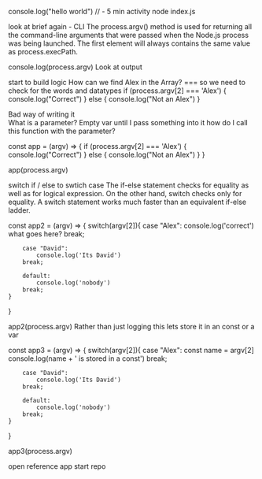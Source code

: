 console.log("hello world") // - 5 min activity 
node index.js

look at brief again - CLI 
The process.argv() method is used for returning all 
the command-line arguments that were passed when the Node.js 
process was being launched. 
The first element will always contains the same value as process.execPath. 

console.log(process.argv)
Look at output 

start to build logic How can we find Alex in the Array?
 === so we need to check for the words and datatypes 
if (process.argv[2] === 'Alex') {
    console.log("Correct")
} else {
    console.log("Not an Alex")
} 

Bad way of writing it  
What is a parameter?
Empty var until I pass something into it 
how do I call this function with the parameter?

const app = (argv) => {
    if (process.argv[2] === 'Alex') {
        console.log("Correct")
     } else {
        console.log("Not an Alex")
     } 
}

app(process.argv) 

switch if / else to swtich case
The if-else statement checks for equality as well as for logical expression. 
On the other hand, switch checks only for equality.
A switch statement works much faster than an equivalent if-else ladder. 

const app2 = (argv)  => {
    switch(argv[2]){
        case "Alex":
            console.log('correct')
        what goes here?
        break;

        case "David":
            console.log('Its David')
        break;

        default:
            console.log('nobody')
        break;
    }
}

app2(process.argv)
Rather than just logging this lets store it in an const or a var

const app3 = (argv)  => {
    switch(argv[2]){
        case "Alex":
            const name = argv[2]
            console.log(name + ' is stored in a const')
        break;

        case "David":
            console.log('Its David')
        break;

        default:
            console.log('nobody')
        break;
    }
}

app3(process.argv) 

open reference app 
start repo 


